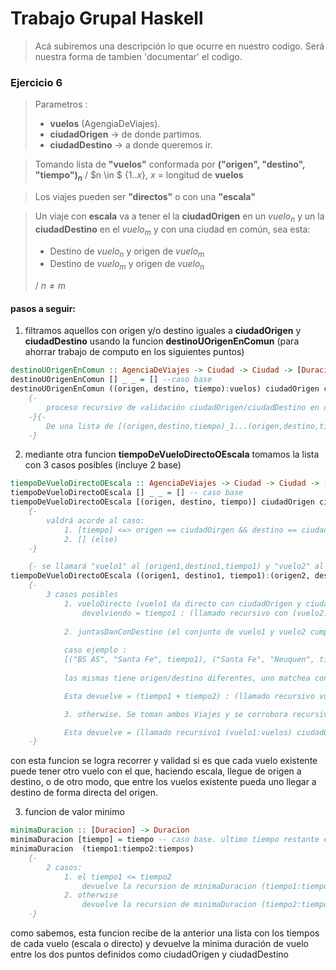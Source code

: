 # Trabajo Grupal Haskell
>Acá subiremos una descripción lo que ocurre en nuestro codigo. Será nuestra forma de tambien 'documentar' el codigo.



### Ejercicio 6

> Parametros :
>   - **vuelos** (AgengiaDeViajes).
>   - **ciudadOrigen** -$>$ de donde partimos.
>   - **ciudadDestino** -$>$ a donde queremos ir.

> Tomando lista de **"vuelos"** conformada por **("origen", "destino", "tiempo")$_{n}$** / $n \in $ {$1.. x$}, $x$ = longitud de **vuelos**

> Los viajes pueden ser **"directos"** o con una **"escala"**

> Un viaje con **escala** va a tener el la **ciudadOrigen** en un $vuelo_n$ y un la **ciudadDestino** en el $vuelo_m$ y con una ciudad en común, sea esta:
>   - Destino de $vuelo_n$ y origen de $vuelo_m$ 
>   - Destino de $vuelo_m$ y origen de $vuelo_n$
>
> / $n \not= m$ 

#### pasos a seguir:
1. filtramos aquellos con origen y/o destino iguales a **ciudadOrigen** y **ciudadDestino**  usando la funcion **destinoUOrigenEnComun** (para ahorrar trabajo de computo en los siguientes puntos)
``` hs
destinoUOrigenEnComun :: AgenciaDeViajes -> Ciudad -> Ciudad -> [Duracion]
destinoUOrigenEnComun [] _ _ = [] --caso base
destinoUOrigenEnComun ((origen, destino, tiempo):vuelos) ciudadOrigen ciudadDestino = 
    {-
        proceso recursivo de validación ciudadOrigen/ciudadDestino en origen/destino de vuelo respectivamente.
    -}{-
        De una lista de [(origen,destino,tiempo)_1...(origen,destino,tiempo)_n] nos quedamos solo con aquellos que cumplan lo descrito.
    -}

```
2. mediante otra funcion **tiempoDeVueloDirectoOEscala** tomamos la lista con 3 casos posibles (incluye 2 base)
``` hs
tiempoDeVueloDirectoOEscala :: AgenciaDeViajes -> Ciudad -> Ciudad -> [Duracion]
tiempoDeVueloDirectoOEscala [] _ _ = [] -- caso base
tiempoDeVueloDirectoOEscala [(origen, destino, tiempo)] ciudadOrigen ciudadDestino =
    {-
        valdrá acorde al caso:
            1. [tiempo] <=> origen == ciudadOirgen && destino == ciudadDestino
            2. [] (else)
    -}

    {- se llamará "vuelo1" al (origen1,destino1,tiempo1) y "vuelo2" al (origen2,destino2,tiempo2) -}
tiempoDeVueloDirectoOEscala ((origen1, destino1, tiempo1):(origen2, destino2, tiempo2):vuelos) ciudadOrigen ciudadDestino =
    {-
        3 casos posibles
            1. vueloDirecto (vuelo1 da directo con ciudadOrigen y ciudadDestino)
                devolviendo = tiempo1 : (llamado recursivo con (vuelo2:vuelos) ciudadOrigen ciudadDestino)
            
            2. juntasDanConDestino (el conjunto de vuelo1 y vuelo2 cumple que son de origen diferente, destino diferente, pero matchean uno de los dos con el origen y el otro con el destino. a su vez, tienen el termino restante (destino de uno y origen del otro) iguales.
            
            caso ejemplo : 
            [("BS AS", "Santa Fe", tiempo1), ("Santa Fe", "Neuquen", tiempo2)] (con CO = "BS AS" y CD = "Neuquen"). 
            
            las mismas tiene origen/destino diferentes, uno matchea con la ciudad de origen ("BS AS") y el otro con el destino ("Neuquen"), a su vez tienen una ciudad en comun ("Santa Fe", destino de 1 y origen de 2).)

            Esta devuelve = (tiempo1 + tiempo2) : (llamado recursivo vuelos ciudadOrigen ciudadDestino)

            3. otherwise. Se toman ambos Viajes y se corrobora recursivamente si matchean con los siguientes en vuelos

            Esta devuelve = (llamado recursivo1 (vuelo1:vuelos) ciudadOrigen ciudadDestino) ++ (llamado recursivo2 (vuelo2:vuelos) ciudadOrigen ciudadDestino)
    -}
```
con esta funcion se logra recorrer y validad si es que cada vuelo existente puede tener otro vuelo con el que, haciendo escala, llegue de origen a destino, o de otro modo, que entre los vuelos existente pueda uno llegar a destino de forma directa del origen.

3. funcion de valor minimo
``` hs
minimaDuracion :: [Duracion] -> Duracion
minimaDuracion [tiempo] = tiempo -- caso base. ultimo tiempo restante en tiempos, siendo el menor de todos.
minimaDuracion  (tiempo1:tiempo2:tiempos) 
    {-
        2 casos:
            1. el tiempo1 <= tiempo2
                devuelve la recursion de minimaDuracion (tiempo1:tiempos)
            2. otherwise
                devuelve la recursion de minimaDuracion (tiempo2:tiempos)
    -}
```
como sabemos, esta funcion recibe de la anterior una lista con los tiempos de cada vuelo (escala o directo) y devuelve la minima duración de vuelo entre los dos puntos definidos como ciudadOrigen y ciudadDestino